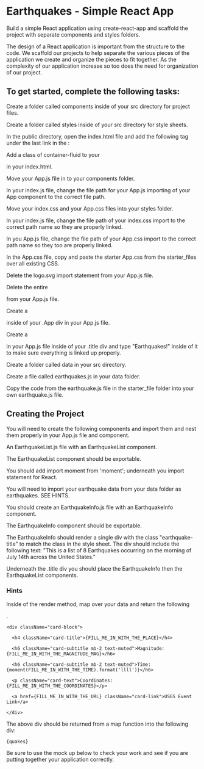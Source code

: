 # Earthquakes - Simple React App
Build a simple React application using create-react-app and scaffold the project with separate components and styles folders.

The design of a React application is important from the structure to the code. We scaffold our projects to help separate the various pieces of the application we create and organize the pieces to fit together. As the complexity of our application increase so too does the need for organization of our project.

## To get started, complete the following tasks:

Create a folder called components inside of your src directory for project files.

Create a folder called styles inside of your src directory for style sheets.

In the public directory, open the index.html file and add the following <link> tag under the last link in the <head> : <link rel="stylesheet" href="https://maxcdn.bootstrapcdn.com/bootstrap/4.0.0-alpha.6/css/bootstrap.min.css" integrity="sha384-rwoIResjU2yc3z8GV/NPeZWAv56rSmLldC3R/AZzGRnGxQQKnKkoFVhFQhNUwEyJ" crossorigin="anonymous">

Add a class of container-fluid to your <div id="root"></div> in your index.html.

Move your App.js file in to your components folder.

In your index.js file, change the file path for your App.js importing of your App component to the correct file path.

Move your index.css and your App.css files into your styles folder.

In your index.js file, change the file path of your index.css import to the correct path name so they are properly linked.

In you App.js file, change the file path of your App.css import to the correct path name so they too are properly linked.

In the App.css file, copy and paste the starter App.css from the starter_files over all existing CSS.

Delete the logo.svg import statement from your App.js file.

Delete the entire <div className="App-header"> from your App.js file.

Create a <div className="title"> inside of your .App div in your App.js file.

Create a <div className="my-header"> in your App.js file inside of your .title div and type "Earthquakes!" inside of it to make sure everything is linked up properly.

Create a folder called data in your src directory.

Create a file called earthquakes.js in your data folder.

Copy the code from the earthquake.js file in the starter_file folder into your own earthquake.js file.

## Creating the Project  

You will need to create the following components and import them and nest them properly in your App.js file and component.

An EarthquakeList.js file with an EarthquakeList component.

The EarthquakeList component should be exportable.

You should add import moment from 'moment'; underneath you import statement for React.

You will need to import your earthquake data from your data folder as earthquakes. SEE HINTS.

You should create an EarthquakeInfo.js file with an EarthquakeInfo component.

The EarthquakeInfo component should be exportable.

The EarthquakeInfo should render a single div with the class "earthquake-title" to match the class in the style sheet. The div should include the following text: "This is a list of 8 Earthquakes occurring on the morning of July 14th across the United States."

Underneath the .title div you should place the EarthquakeInfo then the EarthquakeList components.

### Hints  

Inside of the render method, map over your data and return the following <div>.

<div className="col-sm-6" key={FILL_ME_IN_WITH_A_UNIQUE_KEY}>

  <div className="card" >

    <div className="card-block">

      <h4 className="card-title">{FILL_ME_IN_WITH_THE_PLACE}</h4>

      <h6 className="card-subtitle mb-2 text-muted">Magnitude: {FILL_ME_IN_WITH_THE_MAGNITUDE_MAG}</h6>

      <h6 className="card-subtitle mb-2 text-muted">Time: {moment(FILL_ME_IN_WITH_THE_TIME).format('llll')}</h6>

      <p className="card-text">Coordinates: {FILL_ME_IN_WITH_THE_COORDINATES}</p>

      <a href={FILL_ME_IN_WITH_THE_URL} className="card-link">USGS Event Link</a>

    </div>

  </div>
</div>

The above div should be returned from a map function into the following div:

<div className="quake-list">

  <div className="row">

    {quakes}

  </div>

</div>

Be sure to use the mock up below to check your work and see if you are putting together your application correctly.
